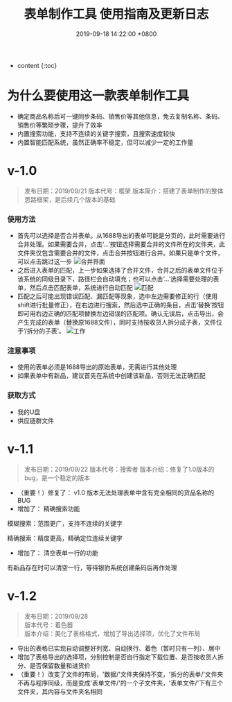 ﻿---
layout: post
title:  表单制作工具 使用指南及更新日志
date:   2019-09-18 14:22:00 +0800
categories: tools
tag: bzsn
---

* content
{:toc}




# 为什么要使用这一款表单制作工具

+ 确定商品名称后可一键同步条码、销售价等其他信息，免去复制名称、条码、销售价等繁琐步骤，提升了效率
+ 内置搜索功能，支持不连续的关键字搜索，且搜索速度较快
+ 内置智能匹配系统，虽然正确率不稳定，但可以减少一定的工作量

# v-1.0
>发布日期：2019/09/21 
>版本代号：框架 
>版本简介：搭建了表单制作的整体思路框架，是后续几个版本的基础

### 使用方法

+ 首先可以选择是否合并表单。从1688导出的表单可能是分页的，此时需要进行合并处理。如果需要合并，点击‘...’按钮选择需要合并的文件所在的文件夹，此文件夹仅包含需要合并的文件，点击合并按钮进行合并。如果只是单个文件，可以点击跳过这一步
![合并界面](https://img-blog.csdnimg.cn/20190918211610714.png?x-oss-process=image/watermark,type_ZmFuZ3poZW5naGVpdGk,shadow_10,text_aHR0cHM6Ly9ibG9nLmNzZG4ubmV0L2JhaWR1XzQxNzQzMTk1,size_16,color_FFFFFF,t_70)
+ 之后进入表单的匹配，上一步如果选择了合并文件，合并之后的表单文件位于该系统的同级目录下，路径栏会自动填充；也可以点击‘...’选择需要处理的表单，然后点击匹配表单，系统进行自动匹配
![匹配](https://img-blog.csdnimg.cn/20190918212445348.png?x-oss-process=image/watermark,type_ZmFuZ3poZW5naGVpdGk,shadow_10,text_aHR0cHM6Ly9ibG9nLmNzZG4ubmV0L2JhaWR1XzQxNzQzMTk1,size_16,color_FFFFFF,t_70)
+ 匹配之后可能出现错误匹配、漏匹配等现象，选中左边需要修正的行（使用shift进行批量修正），在右边进行搜索，然后选中正确的条目，点击‘替换’按钮即可用右边正确的匹配项替换左边错误的匹配项。确认无误后，点击导出，会产生完成的表单（替换原1688文件），同时支持按收货人拆分成子表，文件位于‘/拆分的子表’。
![工作](https://img-blog.csdnimg.cn/20190918212501450.png?x-oss-process=image/watermark,type_ZmFuZ3poZW5naGVpdGk,shadow_10,text_aHR0cHM6Ly9ibG9nLmNzZG4ubmV0L2JhaWR1XzQxNzQzMTk1,size_16,color_FFFFFF,t_70)

### 注意事项

+ 使用的表单必须是1688导出的原始表单，无需进行其他处理
+ 如果表单中有新品，建议首先在系统中创建该新品，否则无法正确匹配


### 获取方式
+ 我的U盘
+ 供应链群文件
 
# v-1.1

>发布日期：2019/09/22
>版本代号：搜索者
>版本介绍：修复了1.0版本的bug，是一个稳定的版本

+ （重要！）修复了： v1.0 版本无法处理表单中含有完全相同的货品名称的BUG
+ 增加了： 精确搜索功能

模糊搜索：范围更广，支持不连续的关键字

精确搜索：精度更高，精确定位连续关键字

+ 增加了： 清空表单一行的功能

有新品存在时可以清空一行，等待银豹系统创建条码后再作处理


# v-1.2

> 发布日期：2019/09/28\
版本代号：着色器\
版本介绍：美化了表格格式，增加了导出选择项，优化了文件布局


+ 导出的表格已实现自动调整好列宽、自动换行、着色（暂时只有一列）、居中
+ 增加了表格导出的选择项，分别控制是否自行指定下载位置、是否按收货人拆分、是否保留数量和进货价
+ （重要！）改变了文件的布局，'数据/'文件夹保持不变，'拆分的表单/'文件夹不再与程序同级，而是变成'表单文件/'的一个子文件夹，'表单文件/'下有三个文件夹，其内容与文件夹名相同


